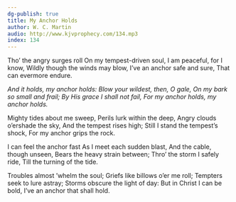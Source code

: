 ```yaml
---
dg-publish: true
title: My Anchor Holds
author: W. C. Martin
audio: http://www.kjvprophecy.com/134.mp3
index: 134
---
```


Tho’ the angry surges roll
On my tempest-driven soul,
I am peaceful, for I know,
Wildly though the winds may blow,
I’ve an anchor safe and sure,
That can evermore endure.

*And it holds, my anchor holds:
Blow your wildest, then, O gale,
On my bark so small and frail;
By His grace I shall not fail,
For my anchor holds, my anchor holds.*

Mighty tides about me sweep,
Perils lurk within the deep,
Angry clouds o’ershade the sky,
And the tempest rises high;
Still I stand the tempest’s shock,
For my anchor grips the rock.

I can feel the anchor fast
As I meet each sudden blast,
And the cable, though unseen,
Bears the heavy strain between;
Thro’ the storm I safely ride,
Till the turning of the tide.

Troubles almost ’whelm the soul;
Griefs like billows o’er me roll;
Tempters seek to lure astray;
Storms obscure the light of day:
But in Christ I can be bold,
I’ve an anchor that shall hold.